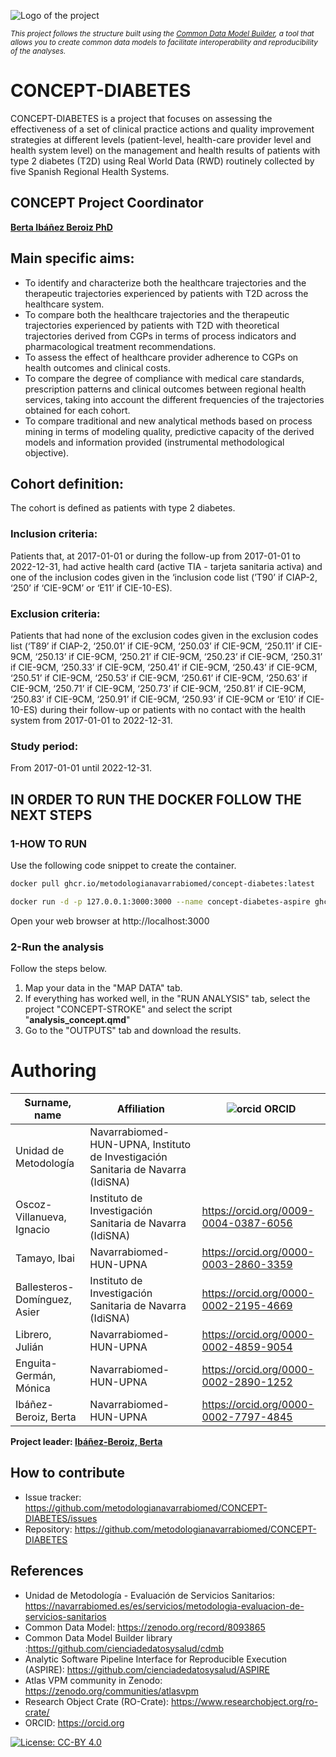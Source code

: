 ![Logo of the project](https://cienciadedatosysalud.org/wp-content/uploads/CONCEPT-h-color.png)

<small><i>This project follows the structure built using the [Common Data Model Builder](https://github.com/cienciadedatosysalud/cdmb), a tool that allows you to create common data models to facilitate interoperability and reproducibility of the analyses.</i></small>


# CONCEPT-DIABETES 
CONCEPT-DIABETES is a project that focuses on assessing the effectiveness of a set of clinical practice actions and quality improvement strategies at different levels (patient-level, health-care provider level and health system level) on the management and health results of patients with type 2 diabetes (T2D) using Real World Data (RWD) routinely collected by five Spanish Regional Health Systems.

## CONCEPT Project Coordinator
**[Berta Ibáñez Beroiz PhD](https://orcid.org/0000-0002-7797-4845)**

## Main specific aims:
- To identify and characterize both the healthcare trajectories and the therapeutic 
trajectories experienced by patients with T2D across the healthcare system. 
- To compare both the healthcare trajectories and the therapeutic trajectories 
experienced by patients with T2D with theoretical trajectories derived from CGPs in 
terms of process indicators and pharmacological treatment recommendations.  
- To assess the effect of healthcare provider adherence to CGPs on health outcomes and 
clinical costs.  
- To compare the degree of compliance with medical care standards, prescription 
patterns and clinical outcomes between regional health services, taking into account the 
different frequencies of the trajectories obtained for each cohort.  
- To compare traditional and new analytical methods based on process mining in terms 
of modeling quality, predictive capacity of the derived models and information provided 
(instrumental methodological objective).

## Cohort definition:

The cohort is defined as patients with type 2 diabetes.

### Inclusion criteria: 

Patients that, at 2017-01-01 or during the follow-up from 2017-01-01 to 2022-12-31, had active health card (active TIA - tarjeta sanitaria activa) and one of the inclusion codes given in the ‘inclusion code list (’T90’ if CIAP-2, ‘250’ if ‘CIE-9CM’ or ‘E11’ if CIE-10-ES).

### Exclusion criteria: 

Patients that had none of the exclusion codes given in the exclusion codes list (‘T89’ if CIAP-2, ‘250.01’ if CIE-9CM, ‘250.03’ if CIE-9CM, ‘250.11’ if CIE-9CM, ‘250.13’ if CIE-9CM, ‘250.21’ if CIE-9CM, ‘250.23’ if CIE-9CM, ‘250.31’ if CIE-9CM, ‘250.33’ if CIE-9CM, ‘250.41’ if CIE-9CM, ‘250.43’ if CIE-9CM, ‘250.51’ if CIE-9CM, ‘250.53’ if CIE-9CM, ‘250.61’ if CIE-9CM, ‘250.63’ if CIE-9CM, ‘250.71’ if CIE-9CM, ‘250.73’ if CIE-9CM, ‘250.81’ if CIE-9CM, ‘250.83’ if CIE-9CM, ‘250.91’ if CIE-9CM, ‘250.93’ if CIE-9CM or ‘E10’ if CIE-10-ES) during their follow-up or patients with no contact with the health system from 2017-01-01 to 2022-12-31.

### Study period: 
From 2017-01-01 until 2022-12-31.

## IN ORDER TO RUN THE DOCKER FOLLOW THE NEXT STEPS

### 1-HOW TO RUN
Use the following code snippet to create the container.
```bash
docker pull ghcr.io/metodologianavarrabiomed/concept-diabetes:latest

docker run -d -p 127.0.0.1:3000:3000 --name concept-diabetes-aspire ghcr.io/metodologianavarrabiomed/concept-diabetes:latest

```
Open your web browser at http://localhost:3000

### 2-Run the analysis

Follow the steps below.
  1. Map your data in the "MAP DATA" tab.
  2. If everything has worked well, in the "RUN ANALYSIS" tab, select the project "CONCEPT-STROKE" and select the script "**analysis_concept.qmd**"
  3. Go to the "OUTPUTS" tab and download the results.

# Authoring

| Surname, name | Affiliation | ![orcid](https://orcid.org/sites/default/files/images/orcid_16x16.png) ORCID |
|---------------|-------------|------------------------------------------------------------------------------|
| Unidad de Metodología | Navarrabiomed-HUN-UPNA, Instituto de Investigación Sanitaria de Navarra (IdiSNA) | |
| Oscoz-Villanueva, Ignacio | Instituto de Investigación Sanitaria de Navarra (IdiSNA)| https://orcid.org/0009-0004-0387-6056 |
| Tamayo, Ibai | Navarrabiomed-HUN-UPNA | https://orcid.org/0000-0003-2860-3359 |
| Ballesteros-Domínguez, Asier | Instituto de Investigación Sanitaria de Navarra (IdiSNA) | https://orcid.org/0000-0002-2195-4669 |
| Librero, Julián | Navarrabiomed-HUN-UPNA | https://orcid.org/0000-0002-4859-9054 |
| Enguita-Germán, Mónica | Navarrabiomed-HUN-UPNA | https://orcid.org/0000-0002-2890-1252 |
| Ibáñez-Beroiz, Berta | Navarrabiomed-HUN-UPNA | https://orcid.org/0000-0002-7797-4845 |

__Project leader: [Ibáñez-Beroiz, Berta](https://https://orcid.org/0000-0002-7797-4845)__


## How to contribute
- Issue tracker: https://github.com/metodologianavarrabiomed/CONCEPT-DIABETES/issues
- Repository: https://github.com/metodologianavarrabiomed/CONCEPT-DIABETES

## References
- Unidad de Metodología - Evaluación de Servicios Sanitarios: https://navarrabiomed.es/es/servicios/metodologia-evaluacion-de-servicios-sanitarios
- Common Data Model: https://zenodo.org/record/8093865
- Common Data Model Builder library :https://github.com/cienciadedatosysalud/cdmb
- Analytic Software Pipeline Interface for Reproducible Execution (ASPIRE): https://github.com/cienciadedatosysalud/ASPIRE
- Atlas VPM community in Zenodo: https://zenodo.org/communities/atlasvpm
- Research Object Crate (RO-Crate): https://www.researchobject.org/ro-crate/
- ORCID: https://orcid.org
 
<a href="https://creativecommons.org/licenses/by/4.0/" target="_blank" ><img src="https://img.shields.io/badge/license-CC--BY%204.0-lightgrey" alt="License: CC-BY 4.0"></a>
